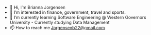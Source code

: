 - 👋 Hi, I’m Brianna Jorgensen
- 👀 I’m interested in finance, government, travel and sports. 
- 🌱 I’m currently learning Software Engineering @ Western Governors University - Currently studying Data Management 
- 📫 How to reach me Jorgensenb22@gmail.com

<!---
Bri22J/Bri22J is a ✨ special ✨ repository because its `README.md` (this file) appears on your GitHub profile.
You can click the Preview link to take a look at your changes.
--->
